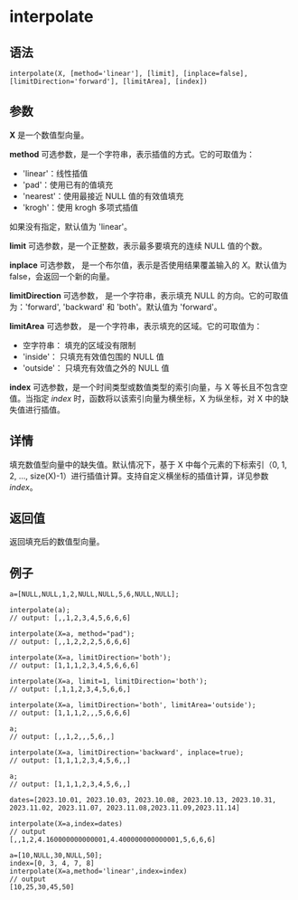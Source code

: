 # interpolate

## 语法

`interpolate(X, [method='linear'], [limit], [inplace=false],
[limitDirection='forward'], [limitArea], [index])`

## 参数

**X** 是一个数值型向量。

**method** 可选参数，是一个字符串，表示插值的方式。它的可取值为：

* 'linear'：线性插值
* 'pad'：使用已有的值填充
* 'nearest'：使用最接近 NULL 值的有效值填充
* 'krogh'：使用 krogh 多项式插值

如果没有指定，默认值为 'linear'。

**limit** 可选参数，是一个正整数，表示最多要填充的连续 NULL 值的个数。

**inplace** 可选参数， 是一个布尔值，表示是否使用结果覆盖输入的 *X*。默认值为
false，会返回一个新的向量。

**limitDirection** 可选参数， 是一个字符串，表示填充 NULL 的方向。它的可取值为：'forward',
'backward' 和 'both'。默认值为 'forward'。

**limitArea** 可选参数， 是一个字符串，表示填充的区域。它的可取值为：

* 空字符串： 填充的区域没有限制
* 'inside'： 只填充有效值包围的 NULL 值
* 'outside'： 只填充有效值之外的 NULL 值

**index** 可选参数，是一个时间类型或数值类型的索引向量，与 X 等长且不包含空值。当指定 *index* 时，函数将以该索引向量为横坐标，X
为纵坐标，对 X 中的缺失值进行插值。

## 详情

填充数值型向量中的缺失值。默认情况下，基于 X 中每个元素的下标索引（0, 1, 2, ...,
size(X)-1）进行插值计算。支持自定义横坐标的插值计算，详见参数 *index*。

## 返回值

返回填充后的数值型向量。

## 例子

```
a=[NULL,NULL,1,2,NULL,NULL,5,6,NULL,NULL];

interpolate(a);
// output: [,,1,2,3,4,5,6,6,6]

interpolate(X=a, method="pad");
// output: [,,1,2,2,2,5,6,6,6]

interpolate(X=a, limitDirection='both');
// output: [1,1,1,2,3,4,5,6,6,6]

interpolate(X=a, limit=1, limitDirection='both');
// output: [,1,1,2,3,4,5,6,6,]

interpolate(X=a, limitDirection='both', limitArea='outside');
// output: [1,1,1,2,,,5,6,6,6]

a;
// output: [,,1,2,,,5,6,,]

interpolate(X=a, limitDirection='backward', inplace=true);
// output: [1,1,1,2,3,4,5,6,,]

a;
// output: [1,1,1,2,3,4,5,6,,]

dates=[2023.10.01, 2023.10.03, 2023.10.08, 2023.10.13, 2023.10.31, 2023.11.02, 2023.11.07, 2023.11.08,2023.11.09,2023.11.14]

interpolate(X=a,index=dates)
// output
[,,1,2,4.160000000000001,4.400000000000001,5,6,6,6]

a=[10,NULL,30,NULL,50];
index=[0, 3, 4, 7, 8]
interpolate(X=a,method='linear',index=index)
// output
[10,25,30,45,50]
```

